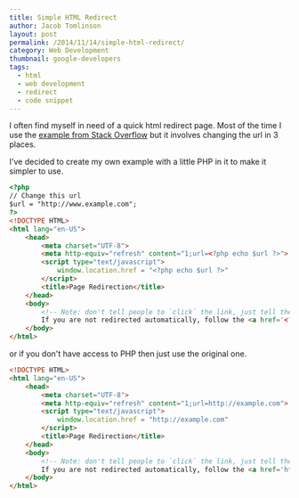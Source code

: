 ```yaml
---
title: Simple HTML Redirect
author: Jacob Tomlinson
layout: post
permalink: /2014/11/14/simple-html-redirect/
category: Web Development
thumbnail: google-developers
tags:
  - html
  - web development
  - redirect
  - code snippet
---
```


I often find myself in need of a quick html redirect page. Most of the time I
use the [example from Stack Overflow][1] but it involves changing the url in 3 places.

I've decided to create my own example with a little PHP in it to make it simpler
to use.

```html
<?php
// Change this url
$url = "http://www.example.com";
?>
<!DOCTYPE HTML>
<html lang="en-US">
    <head>
        <meta charset="UTF-8">
        <meta http-equiv="refresh" content="1;url=<?php echo $url ?>">
        <script type="text/javascript">
            window.location.href = "<?php echo $url ?>"
        </script>
        <title>Page Redirection</title>
    </head>
    <body>
        <!-- Note: don't tell people to `click` the link, just tell them that it is a link. -->
        If you are not redirected automatically, follow the <a href='<?php echo $url ?>'>link</a>.
    </body>
</html>
```

or if you don't have access to PHP then just use the original one.

```html
<!DOCTYPE HTML>
<html lang="en-US">
    <head>
        <meta charset="UTF-8">
        <meta http-equiv="refresh" content="1;url=http://example.com">
        <script type="text/javascript">
            window.location.href = "http://example.com"
        </script>
        <title>Page Redirection</title>
    </head>
    <body>
        <!-- Note: don't tell people to `click` the link, just tell them that it is a link. -->
        If you are not redirected automatically, follow the <a href='http://example.com'>link</a>.
    </body>
</html>
```
[1]: http://stackoverflow.com/a/5411601/1003288
